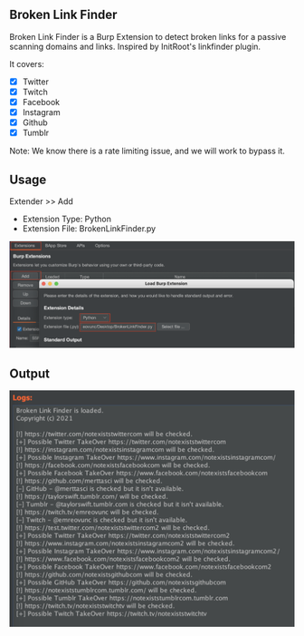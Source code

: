## Broken Link Finder

Broken Link Finder is a Burp Extension to detect broken links for a passive scanning domains and links. Inspired by InitRoot's linkfinder plugin.

It covers:
- [x] Twitter
- [x] Twitch
- [x] Facebook
- [x] Instagram
- [x] Github
- [x] Tumblr

Note: We know there is a rate limiting issue, and we will work to bypass it.

## Usage

Extender >> Add
- Extension Type: Python
- Extension File: BrokenLinkFinder.py

![Broken Link Finder Usage](images/brokenlinkfinder_usage.png)

## Output

![Broken Link Finder Output](images/brokenlinkfinder_output.png)

